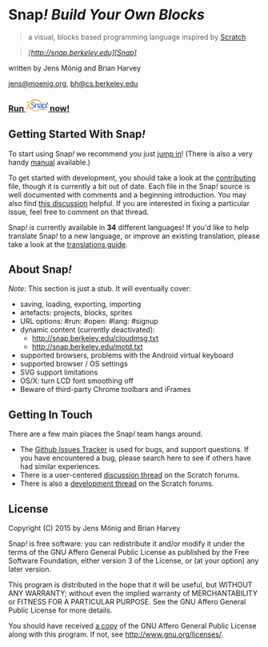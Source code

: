 #  Snap<em>!</em> _Build Your Own Blocks_
> a visual, blocks based programming language inspired by [Scratch]

> _[http://snap.berkeley.edu][Snap]_

written by Jens Mönig and Brian Harvey

jens@moenig.org, bh@cs.berkeley.edu

### [Run ![Snap-Logo](snap_logo_sm.png) now!][run]

## Getting Started With Snap<em>!</em>
To start using Snap<em>!</em> we recommend you just [jump in][run]! (There is also a very handy [manual][manual] available.)

To get started with development, you should take a look at the [contributing][contrib] file, though it is currently a bit out of date.  Each file in the Snap<em>!</em> source is well documented with comments and a beginning introduction. You may also find [this discussion][overview] helpful. If you are interested in fixing a particular issue, feel free to comment on that thread.

Snap<em>!</em> is currently available in **34** different languages! If you'd like to help translate Snap<em>!</em> to a new language, or improve an existing translation, please take a look at the [translations guide][translation].

## About Snap<em>!</em>
_Note_: This section is just a stub. It will eventually cover:

* saving, loading, exporting, importing
* artefacts: projects, blocks, sprites
* URL options: #run: #open: #lang: #signup
* dynamic content (currently deactivated):
	* http://snap.berkeley.edu/cloudmsg.txt
	* http://snap.berkeley.edu/motd.txt
* supported browsers, problems with the Android virtual keyboard
* supported browser / OS settings
* SVG support limitations
* OS/X: turn LCD font smoothing off
* Beware of third-party Chrome toolbars and iFrames

## Getting In Touch
There are a few main places the Snap<em>!</em> team hangs around.

* The [Github Issues Tracker][gh-issues] is used for bugs, and support questions. If you have encountered a bug, please search here to see if others have had similar experiences.
* There is a user-centered [discussion thread][user-thread] on the Scratch forums.
* There is also a [development thread][dev-thread] on the Scratch forums.

## License
Copyright (C) 2015 by Jens Mönig and Brian Harvey

Snap<em>!</em> is free software: you can redistribute it and/or modify
it under the terms of the GNU Affero General Public License as
published by the Free Software Foundation, either version 3 of
the License, or (at your option) any later version.

This program is distributed in the hope that it will be useful,
but WITHOUT ANY WARRANTY; without even the implied warranty of
MERCHANTABILITY or FITNESS FOR A PARTICULAR PURPOSE.  See the
GNU Affero General Public License for more details.

You should have received [a copy](LICENSE.txt) of the GNU Affero General Public License
along with this program.  If not, see <http://www.gnu.org/licenses/>.


[Snap]: http://snap.berkeley.edu
[Scratch]: http://scratch.mit.edu
[run]: http://snap.berkeley.edu/run/
[gh-issues]: https://github.com/jmoenig/Snap--Build-Your-Own-Blocks/issues
[user-thread]: http://scratch.mit.edu/discuss/topic/4455
[dev-thread]: http://scratch.mit.edu/discuss/topic/4464
[manual]: help/SnapManual.pdf
[contrib]: CONTRIBUTING.md
[overview]: https://github.com/jmoenig/Snap--Build-Your-Own-Blocks/issues/613
[translation]: docs/translating.md
